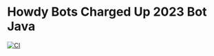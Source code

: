 # Howdy Bots Charged Up 2023 Bot Java

[![CI](https://github.com/frc6377/charged_up_2023/actions/workflows/main.yml/badge.svg)](https://github.com/frc6377/charged_up_2023/actions/workflows/main.yml)